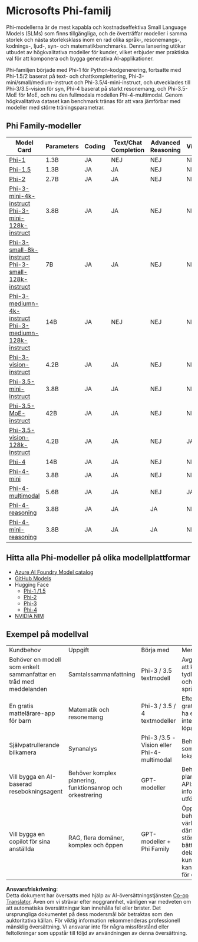 <!--
CO_OP_TRANSLATOR_METADATA:
{
  "original_hash": "b5d936ffe4dfbab2244f6eb21b11f3b3",
  "translation_date": "2025-05-09T08:04:00+00:00",
  "source_file": "md/01.Introduction/01/01.PhiFamily.md",
  "language_code": "sv"
}
-->
# Microsofts Phi-familj

Phi-modellerna är de mest kapabla och kostnadseffektiva Small Language Models (SLMs) som finns tillgängliga, och de överträffar modeller i samma storlek och nästa storleksklass inom en rad olika språk-, resonemangs-, kodnings-, ljud-, syn- och matematikbenchmarks. Denna lansering utökar utbudet av högkvalitativa modeller för kunder, vilket erbjuder mer praktiska val för att komponera och bygga generativa AI-applikationer.

Phi-familjen började med Phi-1 för Python-kodgenerering, fortsatte med Phi-1.5/2 baserat på text- och chattkomplettering, Phi-3-mini/small/medium-instruct och Phi-3.5/4-mini-instruct, och utvecklades till Phi-3/3.5-vision för syn, Phi-4 baserat på starkt resonemang, och Phi-3.5-MoE för MoE, och nu den fullmodala modellen Phi-4-multimodal. Genom högkvalitativa dataset kan benchmark tränas för att vara jämförbar med modeller med större träningsparametrar.

## Phi Family-modeller

<div style="font-size:8px">

| Model Card |Parameters|Coding|Text/Chat Completion|Advanced Reasoning| Vision | Audio | MoE
| - | -  | - | - |- |- |- |- |
|[Phi-1](https://huggingface.co/microsoft/phi-1)|1.3B| JA| NEJ | NEJ |NEJ |NEJ |NEJ |
|[Phi-1.5](https://huggingface.co/microsoft/phi-1_5)|1.3B| JA|JA| NEJ |NEJ |NEJ |NEJ |
|[Phi-2](https://huggingface.co/microsoft/phi-1_5)|2.7B| JA|JA| NEJ |NEJ |NEJ |NEJ |
|[Phi-3-mini-4k-instruct](https://huggingface.co/microsoft/Phi-3-mini-4k-instruct)<br/>[Phi-3-mini-128k-instruct](https://huggingface.co/microsoft/Phi-3-mini-128k-instruct)|3.8B| JA|JA| NEJ |NEJ |NEJ |NEJ |
|[Phi-3-small-8k-instruct](https://huggingface.co/microsoft/Phi-3-small-8k-instruct)<br/>[Phi-3-small-128k-instruct](https://huggingface.co/microsoft/Phi-3-small-128k-instruct)<br/>|7B| JA|JA| NEJ |NEJ |NEJ |NEJ |
|[Phi-3-mediumn-4k-instruct](https://huggingface.co/microsoft/Phi-3-medium-4k-instruct)<br>[Phi-3-mediumn-128k-instruct](https://huggingface.co/microsoft/Phi-3-medium-128k-instruct)|14B|JA|NEJ| NEJ |NEJ |NEJ |NEJ |
|[Phi-3-vision-instruct](https://huggingface.co/microsoft/Phi-3-vision-128k-instruct)|4.2B|JA|JA|NEJ |NEJ |NEJ |NEJ |
|[Phi-3.5-mini-instruct](https://huggingface.co/microsoft/Phi-3.5-mini-instruct)|3.8B|JA|JA| NEJ |NEJ |NEJ |NEJ |
|[Phi-3.5-MoE-instruct](https://huggingface.co/microsoft/Phi-3.5-MoE-instruct)|42B|JA|JA| NEJ |NEJ |NEJ |JA |
|[Phi-3.5-vision-128k-instruct](https://huggingface.co/microsoft/Phi-3.5-vision-instruct)|4.2B|JA|JA| NEJ |JA |NEJ |NEJ |
|[Phi-4](https://huggingface.co/microsoft/phi-4)|14B|JA|JA| NEJ |NEJ |NEJ |NEJ |
|[Phi-4-mini](https://huggingface.co/microsoft/Phi-4-mini-instruct)|3.8B|JA|JA| NEJ |NEJ |NEJ |NEJ |
|[Phi-4-multimodal](https://huggingface.co/microsoft/Phi-4-multimodal-instruct)|5.6B|JA|JA| NEJ |JA |JA |NEJ |
|[Phi-4-reasoning](../../../../../md/01.Introduction/01)|3.8B|JA|JA| JA |NEJ |NEJ |NEJ |
|[Phi-4-mini-reasoning](../../../../../md/01.Introduction/01)|3.8B|JA|JA| JA |NEJ |NEJ |NEJ |

</div>

## **Hitta alla Phi-modeller på olika modellplattformar**

- [Azure AI Foundry Model catalog](https://ai.azure.com/explore/models?selectedCollection=phi)
- [GitHub Models](https://github.com/marketplace?query=Phi&type=models)
- Hugging Face
  - [Phi-1 /1.5](https://huggingface.co/collections/microsoft/phi-1-6626e29134744e94e222d572)
  - [Phi-2](https://huggingface.co/microsoft/phi-2)
  - [Phi-3](https://huggingface.co/collections/microsoft/phi-3-6626e15e9585a200d2d761e3)
  - [Phi-4](https://huggingface.co/collections/microsoft/phi-4-677e9380e514feb5577a40e4) 
- [NVIDIA NIM](https://build.nvidia.com/search?q=Phi)

## Exempel på modellval

| | | | |
|-|-|-|-|
|Kundbehov|Uppgift|Börja med|Mer information|
|Behöver en modell som enkelt sammanfattar en tråd med meddelanden|Samtalssammanfattning|Phi-3 / 3.5 textmodell|Avgörande här är att kunden har en tydligt definierad och enkel språkuppgift|
|En gratis mattelärare-app för barn|Matematik och resonemang|Phi-3 / 3.5 / 4 textmodeller|Eftersom appen är gratis vill kunderna ha en lösning som inte kostar dem löpande|
|Självpatrullerande bilkamera|Synanalys|Phi-3 /3.5 -Vision eller Phi-4-multimodal|Behöver en lösning som kan fungera lokalt utan internet|
|Vill bygga en AI-baserad resebokningsagent|Behöver komplex planering, funktionsanrop och orkestrering|GPT-modeller|Behov av att planera, anropa API:er för att samla information och utföra|
|Vill bygga en copilot för sina anställda|RAG, flera domäner, komplex och öppen|GPT-modeller + Phi Family|Öppen scenario, behöver bredare världskunskap, därför passar en större modell bättre. Du behöver dela upp kunskapsinnehållet, kanske är SLM rätt för dig|

**Ansvarsfriskrivning**:  
Detta dokument har översatts med hjälp av AI-översättningstjänsten [Co-op Translator](https://github.com/Azure/co-op-translator). Även om vi strävar efter noggrannhet, vänligen var medveten om att automatiska översättningar kan innehålla fel eller brister. Det ursprungliga dokumentet på dess modersmål bör betraktas som den auktoritativa källan. För viktig information rekommenderas professionell mänsklig översättning. Vi ansvarar inte för några missförstånd eller feltolkningar som uppstår till följd av användningen av denna översättning.